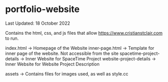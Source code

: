 # portfolio-website
Last Updated: 18 October 2022

Contains the html, css, and js files that allow https://www.cristianstclair.com to run.

index.html -> Homepage of the Website
inner-page.html -> Template for inner page of the website. Not accessible from the site
spacetime-project-details -> Inner Website for SpaceTime Project
website-project-details -> Inner Website for Website Project Description

assets -> Contains files for images used, as well as style.cc
